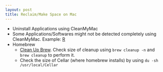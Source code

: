 ```yaml
---
layout: post
title: Reclaim/Make Space on Mac
---
```


* Uninstall Applications using CleanMyMac
* Some Applications/Softwares might not be detected completely using CleanMyMac. Example: [R](https://osxuninstaller.com/uninstall-guides/uninstall-r/)
* Homebrew
    * [Clean Up Brew](https://stackoverflow.com/questions/27508590/homebrew-size-of-cellar). Check size of cleanup using `brew cleanup -n` and `brew cleanup` to perform it.
    * Check the size of Cellar (where homebrew installs) by using `du -sh /usr/local/Cellar`